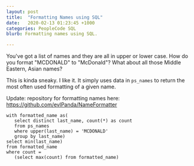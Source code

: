 ```yaml
---
layout: post
title:  "Formatting Names using SQL"
date:   2020-02-13 01:23:45 +1000
categories: PeopleCode SQL
blurb: Formatting names using SQL.

---
```

You've got a list of names and they are all in upper or lower case. How do you format "MCDONALD" to "McDonald"? What about all those Middle Eastern, Asian names?

This is kinda sneaky. I like it. It simply uses data in ```ps_names``` to return the most often used formatting of a given name. 

Update: repository for formatting names here: https://github.com/evlPanda/NameFormatter

```
with formatted_name as(
   select distinct last_name, count(*) as count
   from ps_names
   where upper(last_name) = 'MCDONALD'
   group by last_name)
select min(last_name)
from formatted_name
where count =
   (select max(count) from formatted_name)
```
